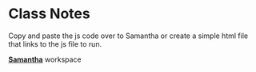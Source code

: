 # Class Notes

Copy and paste the js code over to Samantha or create a simple html file that links to the js file to run.

**[Samantha](http://samantha.fewd.us/#fork/mottaquikarim/FEWDR_04032018)** workspace

